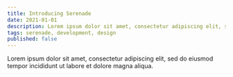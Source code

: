 ```yaml
---
title: Introducing Serenade
date: 2021-01-01
description: Lorem ipsum dolor sit amet, consectetur adipiscing elit, sed do eiusmod tempor incididunt ut labore et dolore magna aliqua.
tags: serenade, development, design
published: false
---
```


Lorem ipsum dolor sit amet, consectetur adipiscing elit, sed do eiusmod tempor incididunt ut labore et dolore magna aliqua.
